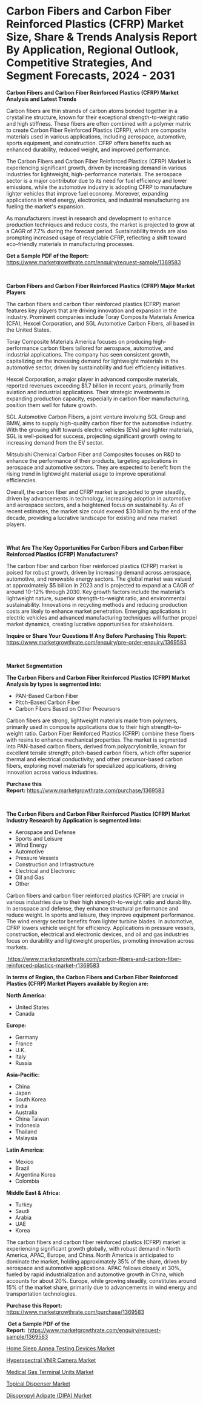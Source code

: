 <p><h1>Carbon Fibers and Carbon Fiber Reinforced Plastics (CFRP) Market Size, Share & Trends Analysis Report By Application, Regional Outlook, Competitive Strategies, And Segment Forecasts, 2024 - 2031</h1></p><p><strong>Carbon Fibers and Carbon Fiber Reinforced Plastics (CFRP) Market Analysis and Latest Trends</strong></p>
<p><p>Carbon fibers are thin strands of carbon atoms bonded together in a crystalline structure, known for their exceptional strength-to-weight ratio and high stiffness. These fibers are often combined with a polymer matrix to create Carbon Fiber Reinforced Plastics (CFRP), which are composite materials used in various applications, including aerospace, automotive, sports equipment, and construction. CFRP offers benefits such as enhanced durability, reduced weight, and improved performance.</p><p>The Carbon Fibers and Carbon Fiber Reinforced Plastics (CFRP) Market is experiencing significant growth, driven by increasing demand in various industries for lightweight, high-performance materials. The aerospace sector is a major contributor due to its need for fuel efficiency and lower emissions, while the automotive industry is adopting CFRP to manufacture lighter vehicles that improve fuel economy. Moreover, expanding applications in wind energy, electronics, and industrial manufacturing are fueling the market's expansion.</p><p>As manufacturers invest in research and development to enhance production techniques and reduce costs, the market is projected to grow at a CAGR of 7.7% during the forecast period. Sustainability trends are also prompting increased usage of recyclable CFRP, reflecting a shift toward eco-friendly materials in manufacturing processes.</p></p>
<p><strong>Get a Sample PDF of the Report:&nbsp;</strong> <a href="https://www.marketgrowthrate.com/enquiry/request-sample/1369583">https://www.marketgrowthrate.com/enquiry/request-sample/1369583</a></p>
<p>&nbsp;</p>
<p><strong>Carbon Fibers and Carbon Fiber Reinforced Plastics (CFRP) Major Market Players</strong></p>
<p><p>The carbon fibers and carbon fiber reinforced plastics (CFRP) market features key players that are driving innovation and expansion in the industry. Prominent companies include Toray Composite Materials America (CFA), Hexcel Corporation, and SGL Automotive Carbon Fibers, all based in the United States.</p><p>Toray Composite Materials America focuses on producing high-performance carbon fibers tailored for aerospace, automotive, and industrial applications. The company has seen consistent growth, capitalizing on the increasing demand for lightweight materials in the automotive sector, driven by sustainability and fuel efficiency initiatives.</p><p>Hexcel Corporation, a major player in advanced composite materials, reported revenues exceeding $1.7 billion in recent years, primarily from aviation and industrial applications. Their strategic investments in expanding production capacity, especially in carbon fiber manufacturing, position them well for future growth.</p><p>SGL Automotive Carbon Fibers, a joint venture involving SGL Group and BMW, aims to supply high-quality carbon fiber for the automotive industry. With the growing shift towards electric vehicles (EVs) and lighter materials, SGL is well-poised for success, projecting significant growth owing to increasing demand from the EV sector.</p><p>Mitsubishi Chemical Carbon Fiber and Composites focuses on R&D to enhance the performance of their products, targeting applications in aerospace and automotive sectors. They are expected to benefit from the rising trend in lightweight material usage to improve operational efficiencies.</p><p>Overall, the carbon fiber and CFRP market is projected to grow steadily, driven by advancements in technology, increasing adoption in automotive and aerospace sectors, and a heightened focus on sustainability. As of recent estimates, the market size could exceed $30 billion by the end of the decade, providing a lucrative landscape for existing and new market players.</p></p>
<p>&nbsp;</p>
<p><strong>What Are The Key Opportunities For Carbon Fibers and Carbon Fiber Reinforced Plastics (CFRP) Manufacturers?</strong></p>
<p><p>The carbon fiber and carbon fiber reinforced plastics (CFRP) market is poised for robust growth, driven by increasing demand across aerospace, automotive, and renewable energy sectors. The global market was valued at approximately $5 billion in 2023 and is projected to expand at a CAGR of around 10-12% through 2030. Key growth factors include the material's lightweight nature, superior strength-to-weight ratio, and environmental sustainability. Innovations in recycling methods and reducing production costs are likely to enhance market penetration. Emerging applications in electric vehicles and advanced manufacturing techniques will further propel market dynamics, creating lucrative opportunities for stakeholders.</p></p>
<p><strong>Inquire or Share Your Questions If Any Before Purchasing This Report:</strong> <a href="https://www.marketgrowthrate.com/enquiry/pre-order-enquiry/1369583">https://www.marketgrowthrate.com/enquiry/pre-order-enquiry/1369583</a></p>
<p>&nbsp;</p>
<p><strong>Market Segmentation</strong></p>
<p><strong>The Carbon Fibers and Carbon Fiber Reinforced Plastics (CFRP) Market Analysis by types is segmented into:</strong></p>
<p><ul><li>PAN-Based Carbon Fiber</li><li>Pitch-Based Carbon Fiber</li><li>Carbon Fibers Based on Other Precursors</li></ul></p>
<p><p>Carbon fibers are strong, lightweight materials made from polymers, primarily used in composite applications due to their high strength-to-weight ratio. Carbon Fiber Reinforced Plastics (CFRP) combine these fibers with resins to enhance mechanical properties. The market is segmented into PAN-based carbon fibers, derived from polyacrylonitrile, known for excellent tensile strength; pitch-based carbon fibers, which offer superior thermal and electrical conductivity; and other precursor-based carbon fibers, exploring novel materials for specialized applications, driving innovation across various industries.</p></p>
<p><strong>Purchase this Report:&nbsp;</strong><a href="https://www.marketgrowthrate.com/purchase/1369583">https://www.marketgrowthrate.com/purchase/1369583</a></p>
<p>&nbsp;</p>
<p><strong>The Carbon Fibers and Carbon Fiber Reinforced Plastics (CFRP) Market Industry Research by Application is segmented into:</strong></p>
<p><ul><li>Aerospace and Defense</li><li>Sports and Leisure</li><li>Wind Energy</li><li>Automotive</li><li>Pressure Vessels</li><li>Construction and Infrastructure</li><li>Electrical and Electronic</li><li>Oil and Gas</li><li>Other</li></ul></p>
<p><p>Carbon fibers and carbon fiber reinforced plastics (CFRP) are crucial in various industries due to their high strength-to-weight ratio and durability. In aerospace and defense, they enhance structural performance and reduce weight. In sports and leisure, they improve equipment performance. The wind energy sector benefits from lighter turbine blades. In automotive, CFRP lowers vehicle weight for efficiency. Applications in pressure vessels, construction, electrical and electronic devices, and oil and gas industries focus on durability and lightweight properties, promoting innovation across markets.</p></p>
<p><a href="https://www.marketgrowthrate.com/carbon-fibers-and-carbon-fiber-reinforced-plastics-market-r1369583">&nbsp;https://www.marketgrowthrate.com/carbon-fibers-and-carbon-fiber-reinforced-plastics-market-r1369583</a></p>
<p><strong>In terms of Region, the Carbon Fibers and Carbon Fiber Reinforced Plastics (CFRP) Market Players available by Region are:</strong></p>
<p>
    <p> <strong> North America: </strong>
        <ul>
            <li>United States</li>
            <li>Canada</li>
        </ul>
        </p> 
    <p> <strong> Europe: </strong>
        <ul>
            <li>Germany</li>
            <li>France</li>
            <li>U.K.</li>
            <li>Italy</li>
            <li>Russia</li>
        </ul>
        </p> 
    <p> <strong> Asia-Pacific: </strong>
        <ul>
            <li>China</li>
            <li>Japan</li>
            <li>South Korea</li>
            <li>India</li>
            <li>Australia</li>
            <li>China Taiwan</li>
            <li>Indonesia</li>
            <li>Thailand</li>
            <li>Malaysia</li>
        </ul>
        </p> 
    <p> <strong> Latin America: </strong>
        <ul>
            <li>Mexico</li>
            <li>Brazil</li>
            <li>Argentina Korea</li>
            <li>Colombia</li>
        </ul>
        </p> 
    <p> <strong> Middle East & Africa: </strong>
        <ul>
            <li>Turkey</li>
            <li>Saudi</li>
            <li>Arabia</li>
            <li>UAE</li>
            <li>Korea</li>
        </ul>
    </p>
    </p>
<p><p>The carbon fibers and carbon fiber reinforced plastics (CFRP) market is experiencing significant growth globally, with robust demand in North America, APAC, Europe, and China. North America is anticipated to dominate the market, holding approximately 35% of the share, driven by aerospace and automotive applications. APAC follows closely at 30%, fueled by rapid industrialization and automotive growth in China, which accounts for about 20%. Europe, while growing steadily, constitutes around 15% of the market share, primarily due to advancements in wind energy and transportation technologies.</p></p>
<p><strong>Purchase this Report: </strong><a href="https://www.marketgrowthrate.com/purchase/1369583">https://www.marketgrowthrate.com/purchase/1369583</a></p>
<p>&nbsp;<strong>Get a Sample PDF of the Report:&nbsp;&nbsp;</strong><a href="https://www.marketgrowthrate.com/enquiry/request-sample/1369583">https://www.marketgrowthrate.com/enquiry/request-sample/1369583</a></p>
<p><strong></strong></p>
<p><p><a href="https://www.linkedin.com/pulse/home-sleep-apnea-testing-devices-market-size-share-trends-analysis-m0ovf">Home Sleep Apnea Testing Devices Market</a></p><p><a href="https://medium.com/@maudabbott7/global-hyperspectral-vnir-camera-market-sector-types-applications-market-player-strategies-bc9cf2d6b567?postPublishedType=repub">Hyperspectral VNIR Camera Market</a></p><p><a href="https://www.linkedin.com/pulse/what-innovations-market-trends-shaping-medical-gas-terminal-units-jolcf">Medical Gas Terminal Units Market</a></p><p><a href="https://medium.com/@maudabbott7/how-the-topical-dispenser-market-will-be-evolved-3033739087bf?postPublishedType=repub">Topical Dispenser Market</a></p><p><a href="https://issuu.com/reportprime-2/docs/diisopropyl-adipate-dipa-market-siz_56f24b1dd34908">Diisopropyl Adipate (DIPA) Market</a></p></p>